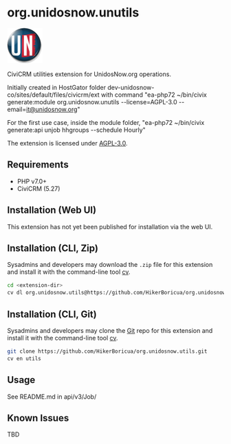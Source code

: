 # org.unidosnow.unutils
![UnidosNow](/images/UN-Badge.png)

CiviCRM utilities extension for UnidosNow.org operations.

Initially created in HostGator folder dev-unidosnow-co/sites/default/files/civicrm/ext with command "ea-php72 ~/bin/civix generate:module org.unidosnow.unutils --license=AGPL-3.0 --email=it@unidosnow.org"

For the first use case, inside the module folder, "ea-php72 ~/bin/civix generate:api unjob hhgroups --schedule Hourly"

The extension is licensed under [AGPL-3.0](LICENSE.txt).

## Requirements

* PHP v7.0+
* CiviCRM (5.27)

## Installation (Web UI)

This extension has not yet been published for installation via the web UI.

## Installation (CLI, Zip)

Sysadmins and developers may download the `.zip` file for this extension and
install it with the command-line tool [cv](https://github.com/civicrm/cv).

```bash
cd <extension-dir>
cv dl org.unidosnow.utils@https://github.com/HikerBoricua/org.unidosnow.utils/archive/master.zip
```

## Installation (CLI, Git)

Sysadmins and developers may clone the [Git](https://en.wikipedia.org/wiki/Git) repo for this extension and
install it with the command-line tool [cv](https://github.com/civicrm/cv).

```bash
git clone https://github.com/HikerBoricua/org.unidosnow.utils.git
cv en utils
```

## Usage

See README.md in api/v3/Job/

## Known Issues

TBD

